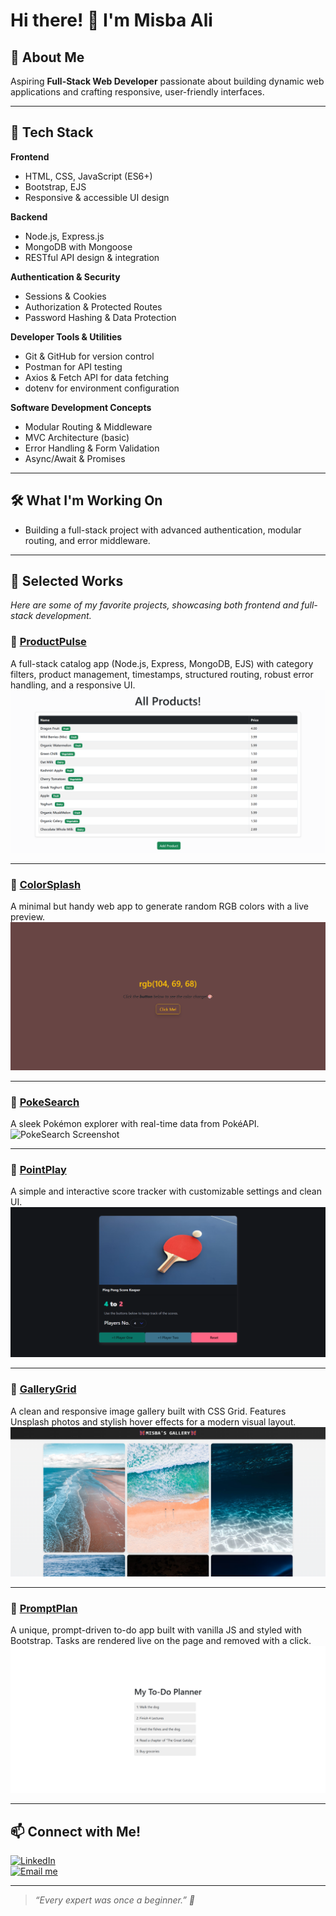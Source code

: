 # Hi there! 👋 I'm Misba Ali 

## 🌱 About Me
Aspiring **Full-Stack Web Developer** passionate about building dynamic web applications and crafting responsive, user-friendly interfaces.

---

## 🚀 Tech Stack  

**Frontend**  
- HTML, CSS, JavaScript (ES6+)  
- Bootstrap, EJS  
- Responsive & accessible UI design  

**Backend**  
- Node.js, Express.js  
- MongoDB with Mongoose  
- RESTful API design & integration  

**Authentication & Security**  
- Sessions & Cookies  
- Authorization & Protected Routes  
- Password Hashing & Data Protection  

**Developer Tools & Utilities**  
- Git & GitHub for version control  
- Postman for API testing  
- Axios & Fetch API for data fetching  
- dotenv for environment configuration  

**Software Development Concepts**  
- Modular Routing & Middleware  
- MVC Architecture (basic)  
- Error Handling & Form Validation  
- Async/Await & Promises  

---

## 🛠️ What I'm Working On
- Building a full-stack project with advanced authentication, modular routing, and error middleware.

---

## 📌 Selected Works
_Here are some of my favorite projects, showcasing both frontend and full-stack development._
### 🛒 [ProductPulse](https://github.com/Misba0019/ProductPulse.git)  
A full-stack catalog app (Node.js, Express, MongoDB, EJS) with category filters, product management, timestamps, structured routing, robust error handling, and a responsive UI.
![ProductPulse Screenshot](https://github.com/Misba0019/ProductPulse/blob/main/assets/all-products.png)

---

### 🌈 [ColorSplash](https://github.com/Misba0019/ColorSplash.git)
A minimal but handy web app to generate random RGB colors with a live preview.  
![ColorSplash Screenshot](https://github.com/Misba0019/ColorSplash/blob/main/assets/ColorSplash-preview.png)

---

### 🧢 [PokeSearch](https://github.com/Misba0019/PokeSearch.git)  
A sleek Pokémon explorer with real-time data from PokéAPI.  
![PokeSearch Screenshot](https://github.com/Misba0019/PokeSearch/blob/main/assets/site-top.png)

---

### 🏓 [PointPlay](https://github.com/Misba0019/PointPlay.git)  
A simple and interactive score tracker with customizable settings and clean UI.
![PointPlay Screenshot](https://github.com/Misba0019/PointPlay/blob/main/screenshot/PointPlay.png)

---

### 📸 [GalleryGrid](https://github.com/Misba0019/GalleryGrid.git)  
A clean and responsive image gallery built with CSS Grid. Features Unsplash photos and stylish hover effects for a modern visual layout.  
![GalleryGrid Screenshot](https://github.com/Misba0019/GalleryGrid/blob/main/screenshots/hero-section.png)

---

### 📝 [PromptPlan](https://github.com/Misba0019/PromptPlan.git)
A unique, prompt-driven to-do app built with vanilla JS and styled with Bootstrap. Tasks are rendered live on the page and removed with a click. 
![PromptPlan Screenshot](https://github.com/Misba0019/PromptPlan/blob/main/assets/PromptPlan-preview.png)

---

## 📫 Connect with Me!
[![LinkedIn](https://img.shields.io/badge/LinkedIn-Profile-blue?style=flat&logo=linkedin)](https://www.linkedin.com/in/misba-ali)  
[![Email me](https://img.shields.io/badge/Email-Contact-red?style=flat&logo=gmail)](mailto:misbaalikhan@gmail.com)

---

> _“Every expert was once a beginner.” 🌱_
